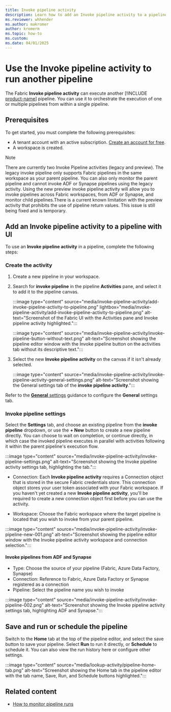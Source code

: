 ```yaml
---
title: Invoke pipeline activity
description: Learn how to add an Invoke pipeline activity to a pipeline and use it to run another pipeline.
ms.reviewer: whhender
ms.author: makromer
author: kromerm
ms.topic: how-to
ms.custom:
ms.date: 04/01/2025
---
```


# Use the **Invoke pipeline activity** to run another pipeline

The Fabric **Invoke pipeline activity** can execute another [!INCLUDE [product-name](../includes/product-name.md)] pipeline. You can use it to orchestrate the execution of one or multiple pipelines from within a single pipeline.


## Prerequisites

To get started, you must complete the following prerequisites:

- A tenant account with an active subscription. [Create an account for free](../fundamentals/fabric-trial.md).
- A workspace is created.

> [!NOTE]
> There are currently two Invoke Pipeline activities (legacy and preview). The legacy invoke pipeline only supports Fabric pipelines in the same workspace as your parent pipeline. You can also only monitor the parent pipeline and cannot invoke ADF or Synapse pipelines using the legacy activity. Using the new preview invoke pipeline activity will allow you to invoke pipelines across Fabric workspaces, from ADF or Synapse, and monitor child pipelines.There is a current known limitation with the preview activity that prohibits the use of pipeline return values. This issue is still being fixed and is temporary.

## Add an **Invoke pipeline activity** to a pipeline with UI

To use an **Invoke pipeline activity** in a pipeline, complete the following steps:

### Create the activity

1. Create a new pipeline in your workspace.
1. Search for **invoke pipeline** in the pipeline **Activities** pane, and select it to add it to the pipeline canvas.

   :::image type="content" source="media/invoke-pipeline-activity/add-invoke-pipeline-activity-to-pipeline.png" lightbox="media/invoke-pipeline-activity/add-invoke-pipeline-activity-to-pipeline.png" alt-text="Screenshot of the Fabric UI with the Activities pane and Invoke pipeline activity highlighted.":::


   :::image type="content" source="media/invoke-pipeline-activity/invoke-pipeline-button-without-text.png" alt-text="Screenshot showing the pipeline editor window with the Invoke pipeline button on the activities tab without its descriptive text.":::

1. Select the new **Invoke pipeline activity** on the canvas if it isn't already selected.

   :::image type="content" source="media/invoke-pipeline-activity/invoke-pipeline-activity-general-settings.png" alt-text="Screenshot showing the General settings tab of the **invoke pipeline activity**.":::

Refer to the [**General** settings](activity-overview.md#general-settings) guidance to configure the **General** settings tab.

### Invoke pipeline settings

Select the **Settings** tab, and choose an existing pipeline from the **invoke pipeline** dropdown, or use the **+ New** button to create a new pipeline directly. You can choose to wait on completion, or continue directly, in which case the invoked pipeline executes in parallel with activities following it within the parent pipeline's execution flow.

:::image type="content" source="media/invoke-pipeline-activity/invoke-pipeline-settings.png" alt-text="Screenshot showing the Invoke pipeline activity settings tab, highlighting the tab.":::


* Connection: Each **Invoke pipeline activity** requires a Connection object that is stored in the secure Fabric credentials store. This connection object stores your user token associated with your Fabric workspace. If you haven't yet created a new **Invoke pipeline activity**, you'll be required to create a new connection object first before you can use the activity.
  
* Workspace: Choose the Fabric workspace where the target pipeline is located that you wish to invoke from your parent pipeline.

:::image type="content" source="media/invoke-pipeline-activity/invoke-pipeline-new-001.png" alt-text="Screenshot showing the pipeline editor window with the Invoke pipeline activity workspace and connection selection.":::

#### Invoke pipelines from ADF and Synapse

- Type: Choose the source of your pipeline (Fabric, Azure Data Factory, Synapse)
- Connection: Reference to Fabric, Azure Data Factory or Synapse registered as a connection
- Pipeline: Select the pipeline name you wish to invoke
  
:::image type="content" source="media/invoke-pipeline-activity/invoke-pipeline-002.png" alt-text="Screenshot showing the Invoke pipeline activity settings tab, highlighting ADF and Synapse.":::

## Save and run or schedule the pipeline

Switch to the **Home** tab at the top of the pipeline editor, and select the save button to save your pipeline.  Select **Run** to run it directly, or **Schedule** to schedule it.  You can also view the run history here or configure other settings.

:::image type="content" source="media/lookup-activity/pipeline-home-tab.png" alt-text="Screenshot showing the Home tab in the pipeline editor with the tab name, Save, Run, and Schedule buttons highlighted.":::

## Related content

- [How to monitor pipeline runs](monitor-pipeline-runs.md)

